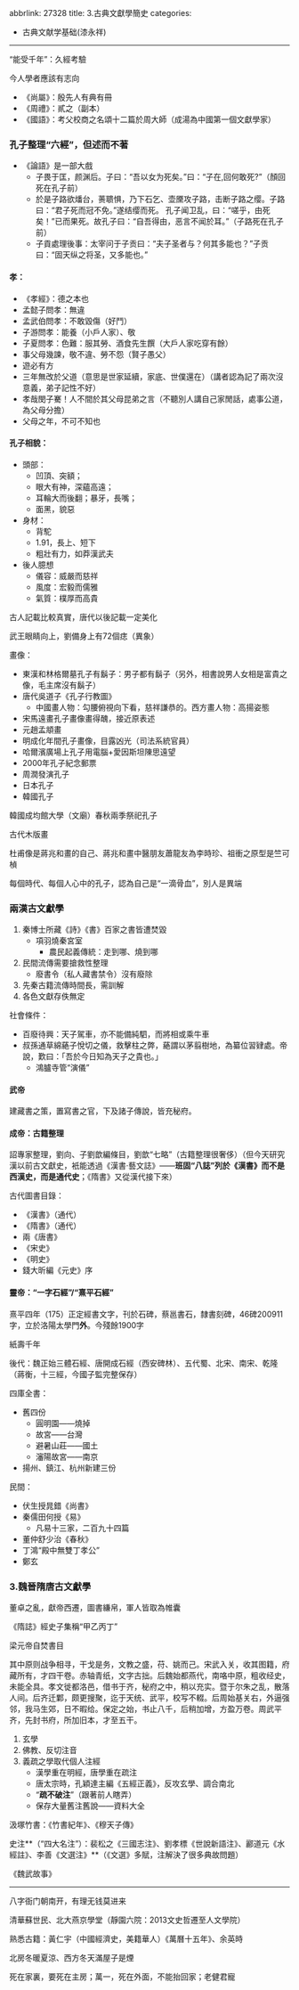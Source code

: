 abbrlink: 27328
title: 3.古典文獻學簡史
categories:
  - 古典文献学基础(漆永祥)
---
“能受千年”：久經考驗

今人學者應該有志向

- 《尚屬》：殷先人有典有冊
- 《周禮》：貳之（副本）
- 《國語》：考父校商之名頌十二篇於周大師（成湯為中國第一個文獻學家）

### 孔子整理“六經”，但述而不著

- 《論語》是一部大戲
	- 子畏于匡，颜渊后。子曰：“吾以女为死矣。”曰：“子在,回何敢死?”（顏回死在孔子前）
	- 於是子路欲燔台，蒉聩惧，乃下石乞、壶黡攻子路，击断子路之缨。子路曰：“君子死而冠不免。”遂结缨而死。  孔子闻卫乱，曰：“嗟乎，由死矣！”已而果死。故孔子曰：“自吾得由，恶言不闻於耳。”（子路死在孔子前）
	- 子貢處理後事：太宰问于子贡曰：“夫子圣者与？何其多能也？”子贡曰：“固天纵之将圣，又多能也。”

#### 孝：

- 《孝經》：德之本也
- 孟懿子問孝：無違
- 孟武伯問孝：不敢毀傷（好鬥）
- 子游問孝：能養（小戶人家）、敬
- 子夏問孝：色難：服其勞、酒食先生饌（大戶人家吃穿有餘）
- 事父母幾諫，敬不違、勞不怨（賢子愚父）
- 遊必有方
- 三年無改於父道（意思是世家延續，家底、世僕還在）（講者認為記了兩次沒意義，弟子記性不好）
- 孝哉閔子騫！人不間於其父母昆弟之言（不聽別人講自己家閒話，處事公道，為父母分擔）
- 父母之年，不可不知也

#### 孔子相貌：

- 頭部：
	- 凹頂、突額；
	- 眼大有神，深蘊高遠；
	- 耳輪大而後翻；暴牙，長嘴；
	- 面黑，貌惡
- 身材：
	- 背駝
	- 1.91，長上、短下
	- 粗壯有力，如莽漢武夫
- 後人臆想
	- 儀容：威嚴而慈祥
	- 風度：宏毅而儒雅
	- 氣質：樸厚而高貴

古人記載比較真實，唐代以後記載一定美化

武王眼睛向上，劉備身上有72個痣（異象）

畫像：

- 東漢和林格爾墓孔子有鬍子：男子都有鬍子（另外，相書說男人女相是富貴之像，毛主席沒有鬍子）
- 唐代吳道子《孔子行教圖》
	- 中國畫人物：勾腰俯視向下看，慈祥謙恭的。西方畫人物：高揚姿態
- 宋馬遠畫孔子畫像畫得醜，接近原表述
- 元趙孟頫畫
- 明成化年間孔子畫像，目露凶光（司法系統官員）
- 哈爾濱廣場上孔子用電腦+愛因斯坦陳思遠望
- 2000年孔子紀念郵票
- 周潤發演孔子
- 日本孔子
- 韓國孔子

韓國成均館大學（文廟）春秋兩季祭祀孔子

古代木版畫

杜甫像是蔣兆和畫的自己、蔣兆和畫中醫朋友蕭龍友為李時珍、祖衝之原型是竺可楨

每個時代、每個人心中的孔子，認為自己是“一滴骨血”，別人是異端

### 兩漢古文獻學

1. 秦博士所藏《詩》《書》百家之書皆遭焚毀
	- 項羽燒秦宮室
		- 農民起義傳統：走到哪、燒到哪
1. 民間流傳需要搶救性整理
	- 廢書令（私人藏書禁令）沒有廢除
1. 先秦古籍流傳時間長，需訓解
2. 各色文獻存佚無定

社會條件：

- 百廢待興：天子駕車，亦不能備純駟，而將相或乘牛車
- 叔孫通草綿蕝子悅切之儀，救擊柱之弊，蕝謂以茅翦樹地，為纂位習肄處。帝說，歎曰：「吾於今日知為天子之貴也。」
	- 鴻臚寺管“演儀”

#### 武帝

建藏書之策，置寫書之官，下及諸子傳說，皆充秘府。

#### 成帝：古籍整理

詔專家整理，劉向、子劉歆編條目，劉歆“七略”（古籍整理很奢侈）（但今天研究漢以前古文獻史，衹能透過《漢書·藝文誌》——**班固“八誌”列於《漢書》而不是西漢史，而是通代史**；《隋書》又從漢代接下來）

古代圖書目錄：

- 《漢書》（通代）
- 《隋書》（通代）
- 兩《唐書》
- 《宋史》
- 《明史》
- 錢大昕編《元史》序

#### 靈帝：“一字石經”/“熹平石經”

熹平四年（175）正定經書文字，刊於石碑，蔡邕書石，隸書刻碑，46碑200911字，立於洛陽太學門**外**。今殘餘1900字

紙壽千年

後代：魏正始三體石經、唐開成石經（西安碑林）、五代蜀、北宋、南宋、乾隆（蔣衡，十三經，今國子監完整保存）

四庫全書：

- 舊四份
	- 圓明園——燒掉
	- 故宮——台灣
	- 避暑山莊——國土
	- 瀋陽故宮——南京
- 揚州、鎮江、杭州新建三份

民間：

- 伏生授晁錯《尚書》
- 秦儒田何授《易》
	- 凡易十三家，二百九十四篇
- 董仲舒少治《春秋》
- 丁鴻“殿中無雙丁孝公”
- 鄭玄

### 3.魏晉隋唐古文獻學

董卓之亂，獻帝西遷，圖書縑帛，軍人皆取為帷囊

《隋誌》經史子集稱“甲乙丙丁”

梁元帝自焚書目

其中原则战争相寻，干戈是务，文教之盛，苻、姚而己。宋武入关，收其图籍，府藏所有，才四干卷。赤轴青纸，文字古拙。后魏始都燕代，南咯中原，粗收经史，未能全具。孝文徙都洛邑，借书于齐，秘府之中，稍以充实。暨于尔朱之乱，散落人间。后齐迁鄴，颇更搜聚，迄于天统、武平，校写不輟。后周始基关右，外逼强邻，我马生郊，日不暇给。保定之始，书止八千，后稍加增，方盈万卷。周武平齐，先封书府，所加旧本，才至五干。

1. 玄學
2. 佛教、反切注音
3. 義疏之學取代個人注經
	- 漢學重在明經，唐學重在疏注
	- 唐太宗時，孔穎達主編《五經正義》，反攻玄學、調合南北
	- “**疏不破注**”（跟著前人瞎弄）
	- 保存大量舊注舊說——資料大全

汲塚竹書：《竹書紀年》、《穆天子傳》

史注**（“四大名注”）：裴松之《三國志注》、劉孝標《世說新語注》、酈道元《水經註》、李善《文選注》**（《文選》多賦，注解決了很多典故問題）

《魏武故事》

***

八字衙门朝南开，有理无钱莫进来

清華蘇世民、北大燕京學堂（靜園六院：2013文史哲遷至人文學院）

熟悉古籍：黃仁宇（中國經濟史，美籍華人）《萬曆十五年》、余英時

北房冬暖夏涼、西方冬天滿屋子是煙

死在家裏，要死在主房；萬一，死在外面，不能抬回家；老健君寵